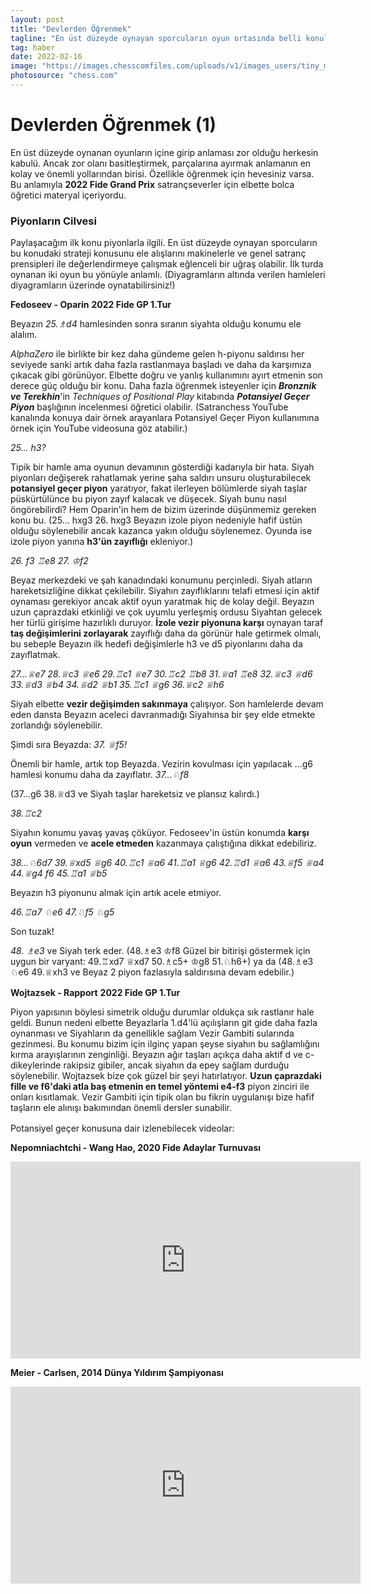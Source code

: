 ```yaml
---
layout: post
title: "Devlerden Öğrenmek"
tagline: "En üst düzeyde oynayan sporcuların oyun ortasında belli konuları ele alışlarını makinelerle ve genel satranç prensipleri ile değerlendirmeye çalışmak eğlenceli bir uğraş olabilir, özellikle öğrenmek için hevesiniz varsa. Fedoseev - Oparin ve Wojtazsek - Rapport partileri üzerinden özellikle piyon oyunu konusunu irdeleme şansı yakalayacağız."
tag: haber
date: 2022-02-16
image: "https://images.chesscomfiles.com/uploads/v1/images_users/tiny_mce/PedroPinhata/phpkpUYLd.png"
photosource: "chess.com"
---
```


# Devlerden Öğrenmek (1)

En üst düzeyde oynanan oyunların içine girip anlaması zor olduğu herkesin kabulü. Ancak zor olanı basitleştirmek, parçalarına ayırmak anlamanın en kolay ve önemli yollarından birisi. Özellikle öğrenmek için hevesiniz varsa. Bu anlamıyla **2022 Fide Grand Prix** satrançseverler için elbette bolca öğretici materyal içeriyordu.

### Piyonların Cilvesi

Paylaşacağım ilk konu piyonlarla ilgili. En üst düzeyde oynayan sporcuların bu konudaki strateji konusunu ele alışlarını makinelerle ve genel satranç prensipleri ile değerlendirmeye çalışmak eğlenceli bir uğraş olabilir. İlk turda oynanan iki oyun bu yönüyle anlamlı. (Diyagramların altında verilen hamleleri diyagramların üzerinde oynatabilirsiniz!)

**Fedoseev - Oparin** **2022 Fide GP 1.Tur**

Beyazın *25.<f>♗</f>d4* hamlesinden sonra sıranın siyahta olduğu konumu ele alalım.

<div class="cbdiagram"
data-size="400"
data-fen="6k1/3n1pp1/5n2/3p4/1q1Br2p/4N1P1/4PP1P/Q2R2K1 b - - 1 25"
data-buttons="0"
data-legend="Siyah Oynar">
</div>

*AlphaZero* ile birlikte bir kez daha gündeme gelen h-piyonu saldırısı her seviyede sanki artık daha fazla rastlanmaya başladı ve daha da karşımıza çıkacak gibi görünüyor. Elbette doğru ve yanlış kullanımını ayırt etmenin son derece güç olduğu bir konu. Daha fazla öğrenmek isteyenler için _**Bronznik ve Terekhin**_'in <i>*Techniques of Positional Play*</i> kitabında *__Potansiyel Geçer Piyon__* başlığının incelenmesi öğretici olabilir. (Satranchess YouTube kanalında konuya dair örnek arayanlara Potansiyel Geçer Piyon kullanımına örnek için YouTube videosuna göz atabilir.)


_25... h3?_

Tipik bir hamle ama oyunun devamının gösterdiği kadarıyla bir hata.
Siyah piyonları değişerek rahatlamak yerine şaha saldırı unsuru oluşturabilecek **potansiyel geçer piyon** yaratıyor, fakat ilerleyen bölümlerde siyah taşlar püskürtülünce bu piyon zayıf kalacak ve düşecek. Siyah bunu nasıl öngörebilirdi? Hem Oparin'in hem de bizim üzerinde düşünmemiz gereken konu bu.
(25... hxg3 26. hxg3 Beyazın izole piyon nedeniyle hafif üstün olduğu söylenebilir ancak kazanca yakın olduğu söylenemez. Oyunda ise izole piyon yanına **h3'ün zayıflığı** ekleniyor.)

_26. f3 <f>♖</f>e8 27. <f>♔</f>f2_

Beyaz merkezdeki ve şah kanadındaki konumunu perçinledi. Siyah atların hareketsizliğine dikkat çekilebilir. Siyahın zayıflıklarını telafi etmesi için aktif oynaması gerekiyor ancak aktif oyun yaratmak hiç de kolay değil. Beyazın uzun çaprazdaki etkinliği ve çok uyumlu yerleşmiş ordusu Siyahtan gelecek her türlü girişime hazırlıklı duruyor. **İzole vezir piyonuna karşı** oynayan taraf **taş değişimlerini zorlayarak** zayıflığı daha da görünür hale getirmek olmalı, bu sebeple Beyazın ilk hedefi değişimlerle h3 ve d5 piyonlarını daha da zayıflatmak.

<div class="cbdiagram"
data-size="400"
data-fen="4r1k1/3n1pp1/5n2/3p4/1q1B4/4NPPp/4PK1P/Q2R4 b - - 2 27"
data-buttons="0"
data-legend="Siyah Oynar">
</div>

_27...<f>♕</f>e7 28.<f>♕</f>c3 <f>♕</f>e6 29.<f>♖</f>c1 <f>♕</f>e7 30.<f>♖</f>c2 <f>♖</f>b8 31.<f>♕</f>a1 <f>♖</f>e8 32.<f>♕</f>c3 <f>♕</f>d6 33.<f>♕</f>d3 <f>♕</f>b4 34.<f>♕</f>d2 <f>♕</f>b1 35.<f>♖</f>c1 <f>♕</f>g6 36.<f>♕</f>c2 <f>♕</f>h6_

Siyah elbette **vezir değişimden sakınmaya** çalışıyor. Son hamlelerde devam eden dansta Beyazın aceleci davranmadığı Siyahınsa bir şey elde etmekte
zorlandığı söylenebilir.

<div class="cbdiagram"
data-size="400"
data-fen="4r1k1/3n1pp1/5n1q/3p4/3B4/4NPPp/2Q1PK1P/2R5 w - - 21 37"
data-buttons="0"
data-legend="Beyaz Oynar">
</div>

Şimdi sıra Beyazda: _37. <f>♕</f>f5!_

Önemli bir hamle, artık top Beyazda. Vezirin kovulması için yapılacak ...g6 hamlesi konumu daha da zayıflatır. _37...<f>♘</f>f8_

(37...g6 38.<f>♕</f>d3 ve Siyah taşlar hareketsiz ve plansız kalırdı.)

_38.<f>♖</f>c2_

Siyahın konumu yavaş yavaş çöküyor. Fedoseev'in üstün konumda **karşı oyun** vermeden ve **acele etmeden** kazanmaya çalıştığına dikkat edebiliriz.

_38...<f>♘</f>6d7 39.<f>♕</f>xd5 <f>♕</f>g6 40.<f>♖</f>c1 <f>♕</f>a6 41.<f>♖</f>a1 <f>♕</f>g6 42.<f>♖</f>d1 <f>♕</f>a6 43.<f>♕</f>f5 <f>♕</f>a4 44.<f>♕</f>g4 f6 45.<f>♖</f>a1 <f>♕</f>b5_

Beyazın h3 piyonunu almak için artık acele etmiyor.

 _46.<f>♖</f>a7 <f>♘</f>e6 47.<f>♘</f>f5 <f>♘</f>g5_

 Son tuzak!

 _48. <f>♗</f>e3_ ve Siyah terk eder.
(48.<f>♗</f>e3 <f>♔</f>f8 Güzel bir bitirişi göstermek için uygun bir varyant: 49.<f>♖</f>xd7 <f>♕</f>xd7 50.<f>♗</f>c5+ <f>♔</f>g8 51.<f>♘</f>h6+) ya da (48.<f>♗</f>e3 <f>♘</f>e6 49.<f>♕</f>xh3 ve Beyaz 2 piyon fazlasıyla saldırısına devam edebilir.)

<div class="cbreplay" data-url="{{ site.url }}/assets/pgn/Fedoseev_Oparin2_2022.pgn" style="max-width:100%;margin-bottom:1rem;"></div>    

**Wojtazsek - Rapport** **2022 Fide GP 1.Tur**

<div class="cbdiagram"
data-size="400"
data-fen="q4rk1/5pp1/r1b1pn1p/pp6/3Q4/P4NP1/1P2PPBP/2RR2K1 w - - 0 18"
data-buttons="0"
data-legend="Beyaz Oynar">
</div>

Piyon yapısının böylesi simetrik olduğu durumlar oldukça sık rastlanır hale geldi. Bunun nedeni elbette Beyazlarla 1.d4'lü açılışların git gide daha fazla oynanması ve Siyahların da genellikle sağlam Vezir Gambiti sularında gezinmesi. Bu konumu bizim için ilginç yapan şeyse siyahın bu sağlamlığını kırma arayışlarının zenginliği. Beyazın ağır taşları açıkça daha aktif d ve c-dikeylerinde rakipsiz gibiler, ancak siyahın da epey sağlam durduğu söylenebilir. Wojtazsek bize çok güzel bir şeyi hatırlatıyor. **Uzun çaprazdaki fille ve f6'daki atla baş etmenin en temel yöntemi e4-f3** piyon zinciri ile onları kısıtlamak. Vezir Gambiti için tipik olan bu fikrin uygulanışı bize hafif taşların ele alınışı bakımından önemli dersler sunabilir.      

<div class="cbreplay" data-url="{{ site.url }}/assets/pgn/Wojtaszek_Rapport2_2022.pgn" style="max-width:100%;margin-bottom:1rem;"></div>
<style>
 .cbreplay {min-width:80vw;}
 </style>

Potansiyel geçer konusuna dair izlenebilecek videolar:

**Nepomniachtchi - Wang Hao, 2020 Fide Adaylar Turnuvası**  

<iframe width="560" height="315" src="https://www.youtube.com/embed/GsmVARqW-Ts" title="YouTube video player" frameborder="0" allow="accelerometer; autoplay; clipboard-write; encrypted-media; gyroscope; picture-in-picture" allowfullscreen></iframe>    

**Meier - Carlsen, 2014 Dünya Yıldırım Şampiyonası**    

<iframe width="560" height="315" src="https://www.youtube.com/embed/YUmni0d8MRo" title="YouTube video player" frameborder="0" allow="accelerometer; autoplay; clipboard-write; encrypted-media; gyroscope; picture-in-picture" allowfullscreen></iframe>
